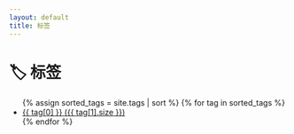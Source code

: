 ```yaml
---
layout: default
title: 标签
---
```


<h1>🏷️ 标签</h1>
<ul>
  {% assign sorted_tags = site.tags | sort %}
  {% for tag in sorted_tags %}
    <li>
      <a href="{{ site.baseurl }}/tags/{{ tag[0] | slugify }}/">
        {{ tag[0] }} ({{ tag[1].size }})
      </a>
    </li>
  {% endfor %}
</ul>



